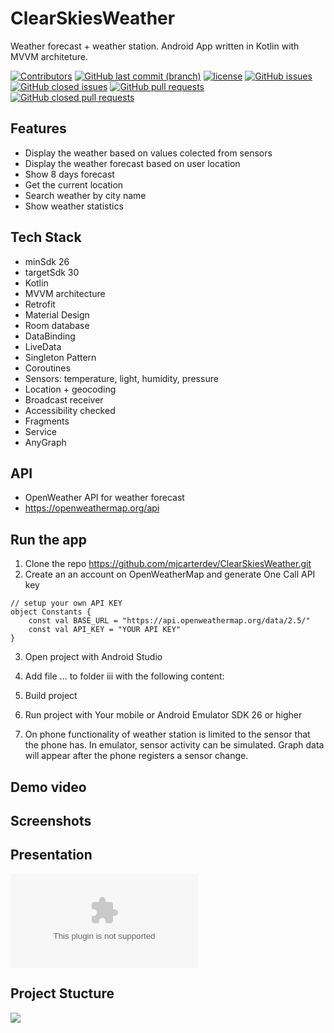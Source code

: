 # ClearSkiesWeather

Weather forecast + weather station.
Android App written in Kotlin with MVVM architeture.

[![Contributors](https://img.shields.io/github/contributors//mjcarterdev/ClearSkiesWeather)](https://github.com/mjcarterdev/ClearSkiesWeather/graphs/contributors)
[![GitHub last commit (branch)](https://img.shields.io/github/last-commit/mjcarterdev/ClearSkiesWeather/master.svg)](https://github.com/mjcarterdev/ClearSkiesWeather)
[![license](https://img.shields.io/github/license//mjcarterdev/ClearSkiesWeather.svg)](https://github.com//mjcarterdev/ClearSkiesWeather/blob/master/LICENSE)
[![GitHub issues](https://img.shields.io/github/issues/mjcarterdev/ClearSkiesWeather)](https://github.com/mjcarterdev/ClearSkiesWeather/issues)
[![GitHub closed issues](https://img.shields.io/github/issues-closed//mjcarterdev/ClearSkiesWeather.svg)](https://github.com//mjcarterdev/ClearSkiesWeather/issues?q=is%3Aissue+is%3Aclosed)
[![GitHub pull requests](https://img.shields.io/github/issues-pr//mjcarterdev/ClearSkiesWeather.svg)](https://github.com//mjcarterdev/ClearSkiesWeather/pulls)
[![GitHub closed pull requests](https://img.shields.io/github/issues-pr-closed//mjcarterdev/ClearSkiesWeather.svg)](https://github.com//mjcarterdev/ClearSkiesWeather/pulls?q=is%3Apr+is%3Aclosed)

## Features

- Display the weather based on values colected from sensors
- Display the weather forecast based on user location
- Show 8 days forecast
- Get the current location
- Search weather by city name
- Show weather statistics

## Tech Stack

- minSdk 26
- targetSdk 30
- Kotlin
- MVVM architecture
- Retrofit
- Material Design
- Room database
- DataBinding
- LiveData
- Singleton Pattern
- Coroutines
- Sensors: temperature, light, humidity, pressure
- Location + geocoding
- Broadcast receiver
- Accessibility checked
- Fragments
- Service
- AnyGraph

## API

- OpenWeather API for weather forecast
- https://openweathermap.org/api

## Run the app

1. Clone the repo https://github.com/mjcarterdev/ClearSkiesWeather.git
2. Create an an account on OpenWeatherMap and generate One Call API key

```
// setup your own API KEY
object Constants {
    const val BASE_URL = "https://api.openweathermap.org/data/2.5/"
    const val API_KEY = "YOUR API KEY"
}
```

3. Open project with Android Studio
4. Add file ... to folder iii with the following content:

5. Build project
6. Run project with Your mobile or Android Emulator SDK 26 or higher
7. On phone functionality of weather station is limited to the sensor that the phone has.
   In emulator, sensor activity can be simulated. Graph data will appear after the phone registers a sensor change.

## Demo video

## Screenshots

## Presentation

![Presentation](/ClearSkies.pptx)

## Project Stucture

<img src="https://github.com/mjcarterdev/ClearSkiesWeather/master/screennshots/structure.png"/>
